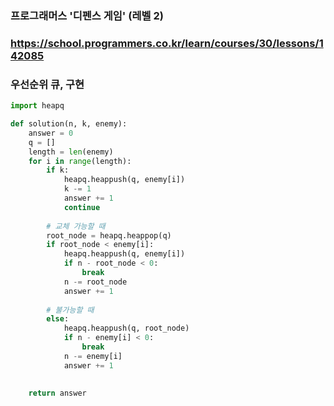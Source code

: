### 프로그래머스  '디펜스 게임' (레벨 2)

### https://school.programmers.co.kr/learn/courses/30/lessons/142085

### 우선순위 큐, 구현


```python
import heapq

def solution(n, k, enemy):
    answer = 0
    q = []
    length = len(enemy)
    for i in range(length):
        if k:
            heapq.heappush(q, enemy[i])
            k -= 1
            answer += 1
            continue
        
        # 교체 가능할 때 
        root_node = heapq.heappop(q)
        if root_node < enemy[i]:
            heapq.heappush(q, enemy[i])
            if n - root_node < 0:
                break
            n -= root_node
            answer += 1
            
        # 불가능할 때
        else:
            heapq.heappush(q, root_node)
            if n - enemy[i] < 0:
                break
            n -= enemy[i]
            answer += 1
        
    
    return answer

```    